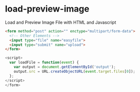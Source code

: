 # load-preview-image
Load and Preview Image File with HTML and Javascript


``` html
<form method="post" action="" enctype="multipart/form-data">
  <!-- Other Elements -->
  <input type="file" name="easyfile">
  <input type="submit" name="upload">
</form>
```


``` javascript
<script>
  var loadFile = function(event) {
    var output = document.getElementById('output');
    output.src = URL.createObjectURL(event.target.files[0]);
  };
</script>
</form>
```


